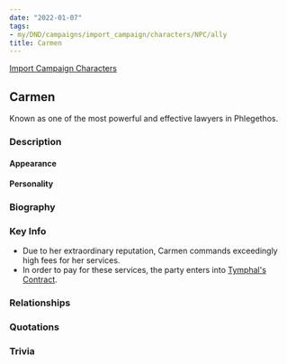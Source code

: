 ```yaml
---
date: "2022-01-07"
tags:
- my/DND/campaigns/import_campaign/characters/NPC/ally
title: Carmen
---
```


[Import Campaign Characters](/dnd/characters/)

## Carmen

Known as one of the most powerful and effective lawyers in Phlegethos.

### Description

#### Appearance

#### Personality

### Biography

### Key Info

- Due to her extraordinary reputation, Carmen commands exceedingly high fees for her services.
- In order to pay for these services, the party enters into [Tymphal's Contract](/dnd/other-notes/tymphals-contract/).

### Relationships

### Quotations

### Trivia

